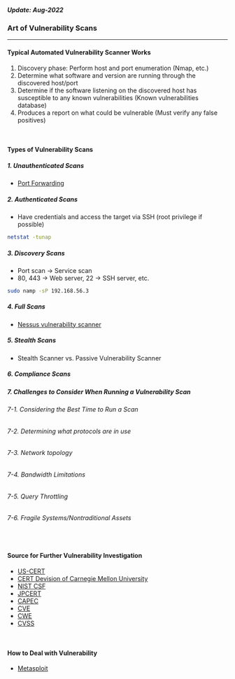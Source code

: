 <h5><em>Update: Aug-2022</em></h5>

<h3>Art of Vulnerability Scans</h3>

---

<h4>Typical Automated Vulnerability Scanner Works</h4>
<ol>
<li>Discovery phase: Perform host and port enumeration (Nmap, etc.)</li>
<li>Determine what software and version are running through the discovered host/port</li>
<li>Determine if the software listening on the discovered host has susceptible to any known vulnerabilities (Known vulnerabilities database)</li>
<li>Produces a report on what could be vulnerable (Must verify any false positives)</li>
</ol>
<br/>

<h4>Types of Vulnerability Scans</h4>
<h5>1. Unauthenticated Scans</h5>

-   [Port Forwarding](https://help.ubuntu.com/community/SSH/OpenSSH/PortForwarding)

<h5>2. Authenticated Scans</h5>

-   Have credentials and access the target via SSH (root privilege if possible)

```sh
netstat -tunap

```

<h5>3. Discovery Scans</h5>

-   Port scan -> Service scan
-   80, 443 -> Web server, 22 -> SSH server, etc.

```sh
sudo namp -sP 192.168.56.3

```

<h5>4. Full Scans</h5>

-   [Nessus vulnerability scanner](https://www.tenable.com/products/nessus)

<h5>5. Stealth Scans </h5>

-   Stealth Scanner vs. Passive Vulnerability Scanner

<h5>6. Compliance Scans</h5>

<h5>7. Challenges to Consider When Running a Vulnerability Scan</h5>
<h6>7-1. Considering the Best Time to Run a Scan</h6>
<h6>7-2. Determining what protocols are in use</h6>
<h6>7-3. Network topology</h6>
<h6>7-4. Bandwidth Limitations</h6>
<h6>7-5. Query Throttling</h6>
<h6>7-6. Fragile Systems/Nontraditional Assets</h6>
<br/>

<h4>Source for Further Vulnerability Investigation</h4>

-   [US-CERT](https://www.cisa.gov/uscert/)
-   [CERT Devision of Carnegie Mellon University](hhttps://www.sei.cmu.edu/about/divisions/cert/index.cfm)
-   [NIST CSF](https://www.nist.gov/cyberframework/)
-   [JPCERT](https://www.jpcert.or.jp/english//)
-   [CAPEC](https://capec.mitre.org//)
-   [CVE](https://cve.mitre.org/)
-   [CWE](https://cwe.mitre.org/)
-   [CVSS](https://www.first.org/cvss/)
<br/>

<h4>How to Deal with Vulnerability</h4>

-   [Metasploit](https://www.metasploit.com/)
